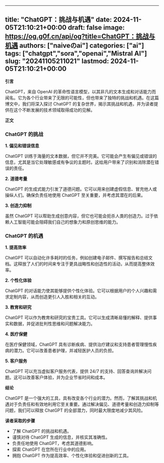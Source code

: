 
---
title: "ChatGPT：挑战与机遇"
date: 2024-11-05T21:10:21+00:00
draft: false
image: https://og.g0f.cn/api/og?title=ChatGPT：挑战与机遇
authors: ["naiveのai"]
categories: ["ai"]
tags: ["chatgpt","sora","openai","Mistral AI"]
slug: "20241105211021"
lastmod: 2024-11-05T21:10:21+00:00
---
**引言**

ChatGPT，来自 OpenAI 的革命性语言模型，以其非凡的文本生成和对话能力而闻名。它为各个行业带来了无限的可能性，但也带来了独特的挑战和机遇。在这篇博文中，我们将深入探讨 ChatGPT 的复杂世界，揭示其挑战和机遇，并为读者提供在这个不断发展的技术领域取得成功的见解。

**正文**

### ChatGPT 的挑战

**1. 偏见和错误信息**

ChatGPT 训练于海量的文本数据，但它并不完美。它可能会产生有偏见或错误的信息，尤其是当它处理敏感或有争议的主题时。这给用户带来了识别和消除潜在错误的责任。

**2. 道德考量**

ChatGPT 的生成式能力引发了道德问题。它可以用来创建虚假信息、冒充他人或操纵人们。确保负责任地使用 ChatGPT 至关重要，并考虑其潜在的后果。

**3. 创造力抑制**

虽然 ChatGPT 可以帮助生成创意内容，但它也可能会扼杀人类的创造力。过于依赖人工智能可能会阻碍我们自己的想象力和原创思维的能力。

### ChatGPT 的机遇

**1. 提高效率**

ChatGPT 可以自动化许多耗时的任务，例如创建电子邮件、撰写报告和总结文档。这释放了人们的时间来专注于更具战略性和创造性的活动，从而提高整体效率。

**2. 个性化体验**

ChatGPT 的对话能力使其能够提供个性化体验。它可以根据用户的个人兴趣和需求定制内容，从而创造更引人入胜和相关的互动。

**3. 教育和研究**

ChatGPT 可以作为教育和研究的宝贵工具。它可以生成清晰易懂的解释、提供事实和数据，并促进批判性思维和问题解决能力。

**4. 医疗保健**

在医疗保健领域，ChatGPT 具有诊断疾病、提供治疗建议和支持患者管理慢性疾病的潜力。它可以改善患者护理，并减轻医护人员的负担。

**5. 客户服务**

ChatGPT 可以充当虚拟客户服务代表，提供 24/7 的支持、回答查询并解决问题。这可以改善客户体验，并为企业节省时间和成本。

**结论**

ChatGPT 是一个强大的工具，具有改变各个行业的潜力。然而，了解其挑战和机遇对于负责任和有效地利用它至关重要。通过解决偏见、道德考量和创造力抑制等问题，我们可以释放 ChatGPT 的全部潜力，同时最大限度地减少其风险。

**读者采取的步骤**

* 了解 ChatGPT 的挑战和机遇。
* 谨慎对待 ChatGPT 生成的信息，并核实其准确性。
* 负责任地使用 ChatGPT，考虑其道德影响。
* 探索 ChatGPT 在您所在行业中的应用。
* 拥抱 ChatGPT 作为提高效率、个性化体验和促进创新的工具。